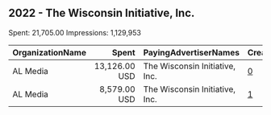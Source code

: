 ## 2022 - The Wisconsin Initiative, Inc. 
Spent: 21,705.00
Impressions: 1,129,953

|OrganizationName|Spent|PayingAdvertiserNames|CreativeUrls|Impressions|Genders|AgeBrackets|CountryCodes|BillingAddresses|CandidateBallotInformation|
|:---|---:|:---|:---|---:|:---|:---|:---|:---|:---|
|AL Media|13,126.00 USD|The Wisconsin Initiative, Inc.|[0](https://www.snap.com/political-ads/asset/a278966ef5aff7e640a68dabc80ef8684f4857693de25f1a0396febec4621294?mediaType=mp4)|682,117||18-24|united states|"222 W Ontario, Suite 600,,Chicago,60654,US"||
|AL Media|8,579.00 USD|The Wisconsin Initiative, Inc.|[1](https://www.snap.com/political-ads/asset/6aea2b0f9cb14cf2236548b1e362165b33d2436c543df3d61b31b311c8fc969e?mediaType=mp4)|447,836||18-24|united states|"222 W Ontario, Suite 600,,Chicago,60654,US"||
